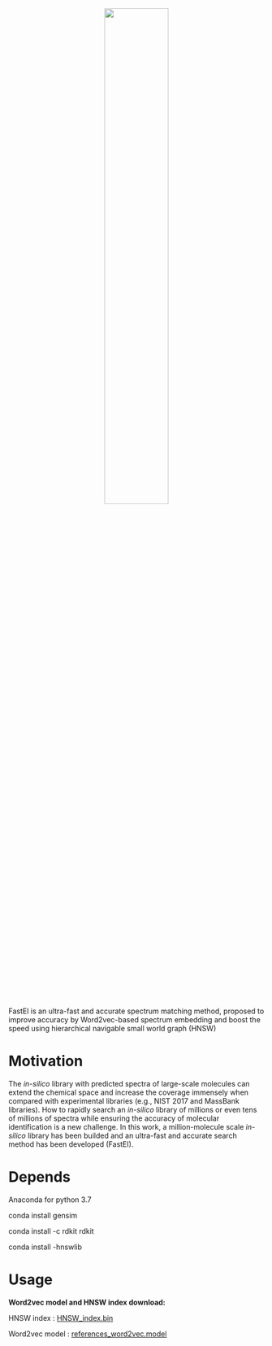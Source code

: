 <div align="center">
<img src="https://github.com/Qiong-Yang/FastEI/blob/main/img/FastEI%20figure.png" width="50%">
</div>

FastEI is an ultra-fast and accurate spectrum matching method, proposed to improve accuracy by Word2vec-based spectrum embedding and boost the speed using hierarchical navigable small world graph (HNSW)
# Motivation
The *in-silico* library with predicted spectra of large-scale molecules can extend the chemical space and increase the coverage immensely when compared with experimental libraries (e.g., NIST 2017 and MassBank libraries). How to rapidly search an *in-silico* library of millions or even tens of millions of spectra while ensuring the accuracy of molecular identification is a new challenge. In this work, a million-molecule scale  *in-silico* library has been builded and an  ultra-fast and accurate search method has been developed (FastEI).
# Depends
Anaconda for python 3.7

conda install gensim

conda install -c rdkit rdkit

conda install -hnswlib

# Usage

**Word2vec model and HNSW index download:**

HNSW index : [HNSW_index.bin](https://zenodo.org/record/6496527/files/2343378_index.bin)  

Word2vec model : [references_word2vec.model](https://zenodo.org/record/6496527/files/references_word2vec.model)  